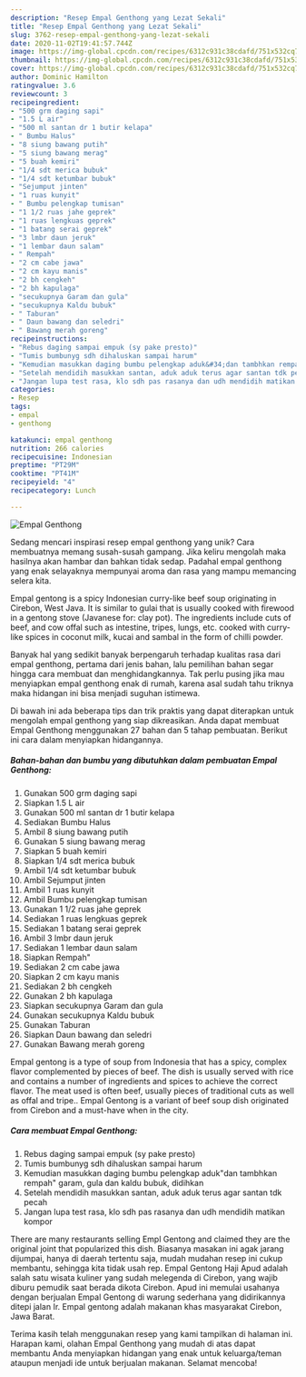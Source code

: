 ```yaml
---
description: "Resep Empal Genthong yang Lezat Sekali"
title: "Resep Empal Genthong yang Lezat Sekali"
slug: 3762-resep-empal-genthong-yang-lezat-sekali
date: 2020-11-02T19:41:57.744Z
image: https://img-global.cpcdn.com/recipes/6312c931c38cdafd/751x532cq70/empal-genthong-foto-resep-utama.jpg
thumbnail: https://img-global.cpcdn.com/recipes/6312c931c38cdafd/751x532cq70/empal-genthong-foto-resep-utama.jpg
cover: https://img-global.cpcdn.com/recipes/6312c931c38cdafd/751x532cq70/empal-genthong-foto-resep-utama.jpg
author: Dominic Hamilton
ratingvalue: 3.6
reviewcount: 3
recipeingredient:
- "500 grm daging sapi"
- "1.5 L air"
- "500 ml santan dr 1 butir kelapa"
- " Bumbu Halus"
- "8 siung bawang putih"
- "5 siung bawang merag"
- "5 buah kemiri"
- "1/4 sdt merica bubuk"
- "1/4 sdt ketumbar bubuk"
- "Sejumput jinten"
- "1 ruas kunyit"
- " Bumbu pelengkap tumisan"
- "1 1/2 ruas jahe geprek"
- "1 ruas lengkuas geprek"
- "1 batang serai geprek"
- "3 lmbr daun jeruk"
- "1 lembar daun salam"
- " Rempah"
- "2 cm cabe jawa"
- "2 cm kayu manis"
- "2 bh cengkeh"
- "2 bh kapulaga"
- "secukupnya Garam dan gula"
- "secukupnya Kaldu bubuk"
- " Taburan"
- " Daun bawang dan seledri"
- " Bawang merah goreng"
recipeinstructions:
- "Rebus daging sampai empuk (sy pake presto)"
- "Tumis bumbunyg sdh dihaluskan sampai harum"
- "Kemudian masukkan daging bumbu pelengkap aduk&#34;dan tambhkan rempah&#34; garam, gula dan kaldu bubuk, didihkan"
- "Setelah mendidih masukkan santan, aduk aduk terus agar santan tdk pecah"
- "Jangan lupa test rasa, klo sdh pas rasanya dan udh mendidih matikan kompor"
categories:
- Resep
tags:
- empal
- genthong

katakunci: empal genthong 
nutrition: 266 calories
recipecuisine: Indonesian
preptime: "PT29M"
cooktime: "PT41M"
recipeyield: "4"
recipecategory: Lunch

---
```



![Empal Genthong](https://img-global.cpcdn.com/recipes/6312c931c38cdafd/751x532cq70/empal-genthong-foto-resep-utama.jpg)

Sedang mencari inspirasi resep empal genthong yang unik? Cara membuatnya memang susah-susah gampang. Jika keliru mengolah maka hasilnya akan hambar dan bahkan tidak sedap. Padahal empal genthong yang enak selayaknya mempunyai aroma dan rasa yang mampu memancing selera kita.

Empal gentong is a spicy Indonesian curry-like beef soup originating in Cirebon, West Java. It is similar to gulai that is usually cooked with firewood in a gentong stove (Javanese for: clay pot). The ingredients include cuts of beef, and cow offal such as intestine, tripes, lungs, etc. cooked with curry-like spices in coconut milk, kucai and sambal in the form of chilli powder.

Banyak hal yang sedikit banyak berpengaruh terhadap kualitas rasa dari empal genthong, pertama dari jenis bahan, lalu pemilihan bahan segar hingga cara membuat dan menghidangkannya. Tak perlu pusing jika mau menyiapkan empal genthong enak di rumah, karena asal sudah tahu triknya maka hidangan ini bisa menjadi suguhan istimewa.


Di bawah ini ada beberapa tips dan trik praktis yang dapat diterapkan untuk mengolah empal genthong yang siap dikreasikan. Anda dapat membuat Empal Genthong menggunakan 27 bahan dan 5 tahap pembuatan. Berikut ini cara dalam menyiapkan hidangannya.

<!--inarticleads1-->

##### Bahan-bahan dan bumbu yang dibutuhkan dalam pembuatan Empal Genthong:

1. Gunakan 500 grm daging sapi
1. Siapkan 1.5 L air
1. Gunakan 500 ml santan dr 1 butir kelapa
1. Sediakan  Bumbu Halus
1. Ambil 8 siung bawang putih
1. Gunakan 5 siung bawang merag
1. Siapkan 5 buah kemiri
1. Siapkan 1/4 sdt merica bubuk
1. Ambil 1/4 sdt ketumbar bubuk
1. Ambil Sejumput jinten
1. Ambil 1 ruas kunyit
1. Ambil  Bumbu pelengkap tumisan
1. Gunakan 1 1/2 ruas jahe geprek
1. Sediakan 1 ruas lengkuas geprek
1. Sediakan 1 batang serai geprek
1. Ambil 3 lmbr daun jeruk
1. Sediakan 1 lembar daun salam
1. Siapkan  Rempah&#34;
1. Sediakan 2 cm cabe jawa
1. Siapkan 2 cm kayu manis
1. Sediakan 2 bh cengkeh
1. Gunakan 2 bh kapulaga
1. Siapkan secukupnya Garam dan gula
1. Gunakan secukupnya Kaldu bubuk
1. Gunakan  Taburan
1. Siapkan  Daun bawang dan seledri
1. Gunakan  Bawang merah goreng


Empal gentong is a type of soup from Indonesia that has a spicy, complex flavor complemented by pieces of beef. The dish is usually served with rice and contains a number of ingredients and spices to achieve the correct flavor. The meat used is often beef, usually pieces of traditional cuts as well as offal and tripe.. Empal Gentong is a variant of beef soup dish originated from Cirebon and a must-have when in the city. 

<!--inarticleads2-->

##### Cara membuat Empal Genthong:

1. Rebus daging sampai empuk (sy pake presto)
1. Tumis bumbunyg sdh dihaluskan sampai harum
1. Kemudian masukkan daging bumbu pelengkap aduk&#34;dan tambhkan rempah&#34; garam, gula dan kaldu bubuk, didihkan
1. Setelah mendidih masukkan santan, aduk aduk terus agar santan tdk pecah
1. Jangan lupa test rasa, klo sdh pas rasanya dan udh mendidih matikan kompor


There are many restaurants selling Empl Gentong and claimed they are the original joint that popularized this dish. Biasanya masakan ini agak jarang dijumpai, hanya di daerah tertentu saja, mudah mudahan resep ini cukup membantu, sehingga kita tidak usah rep. Empal Gentong Haji Apud adalah salah satu wisata kuliner yang sudah melegenda di Cirebon, yang wajib diburu pemudik saat berada dikota Cirebon. Apud ini memulai usahanya dengan berjualan Empal Gentong di warung sederhana yang didirikannya ditepi jalan Ir. Empal gentong adalah makanan khas masyarakat Cirebon, Jawa Barat. 

Terima kasih telah menggunakan resep yang kami tampilkan di halaman ini. Harapan kami, olahan Empal Genthong yang mudah di atas dapat membantu Anda menyiapkan hidangan yang enak untuk keluarga/teman ataupun menjadi ide untuk berjualan makanan. Selamat mencoba!
